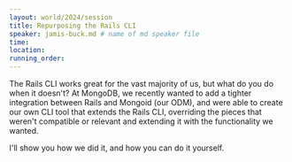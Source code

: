 ```yaml
---
layout: world/2024/session
title: Repurposing the Rails CLI
speaker: jamis-buck.md # name of md speaker file
time: 
location: 
running_order: 
---
```


The Rails CLI works great for the vast majority of us, but what do you do when it doesn't? At MongoDB, we recently wanted to add a tighter integration between Rails and Mongoid (our ODM), and were able to create our own CLI tool that extends the Rails CLI, overriding the pieces that weren't compatible or relevant and extending it with the functionality we wanted.

I'll show you how we did it, and how you can do it yourself.